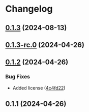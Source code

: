 # Changelog

## [0.1.3](https://github.com/meet-ada/labs-applytics/compare/0.1.3-rc.0...0.1.3) (2024-08-13)

## [0.1.3-rc.0](https://github.com/meet-ada/labs-applytics/compare/0.1.2...0.1.3-rc.0) (2024-04-26)

## [0.1.2](https://github.com/meet-ada/labs-applytics/compare/0.1.1...0.1.2) (2024-04-26)


### Bug Fixes

* Added license ([4c4fd22](https://github.com/meet-ada/labs-applytics/commit/4c4fd22bb69ccee0145ef485dc8e8716c38fe337))

## 0.1.1 (2024-04-26)
